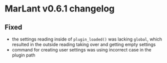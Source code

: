 # MarLant v0.6.1 changelog

## Fixed

- the settings reading inside of `plugin_loaded()` was lacking `global`, which resulted in the outside reading taking over and getting empty settings
- command for creating user settings was using incorrect case in the plugin path
